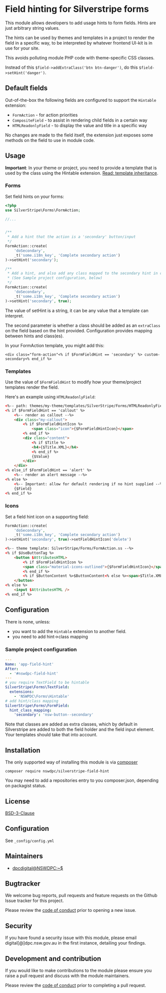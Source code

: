 # Field hinting for Silverstripe forms

This module allows developers to add usage hints to form fields. Hints are just arbitrary string values.

The hints can be used by themes and templates in a project to render the field in a specific way, to be interpreted by whatever frontend UI-kit is in use for your site.

This avoids polluting module PHP code with theme-specific CSS classes.

Instead of this `$field->addExtraClass('btn btn-danger')`, do this `$field->setHint('danger')`.

## Default fields

Out-of-the-box the following fields are configured to support the `Hintable` extension:

+ `FormAction` - for action priorities
+ `CompositeField` - to assist in rendering child fields in a certain way
+ `HTMLReadonlyField` - to display the value and title in a specific way

No changes are made to the field itself, the extension just exposes some methods on the field to use in module code.

## Usage

**Important**: In your theme or project, you need to provide a template that is used by the class using the Hintable extension. [Read: template inheritance](https://docs.silverstripe.org/en/4/developer_guides/templates/template_inheritance/).

### Forms

Set field hints on your forms:

```php
<?php
use SilverStripe\Forms\FormAction;

//...


/**
 * Add a hint that the action is a 'secondary' button/input
 */
FormAction::create(
    'doSecondary',
    _t('some.i18n_key', 'Complete secondary action')
)->setHint('secondary');

/**
 * Add a hint, and also add any class mapped to the secondary hint in config
 * (See Sample project configuration, below)
 */
FormAction::create(
    'doSecondary',
    _t('some.i18n_key', 'Complete secondary action')
)->setHint('secondary', true);
```

The value of setHint is a string, it can be any value that a template can interpret.

The second parameter is whether a class should be added as an `extraClass` on the field based on the hint provided. Configuration provides mapping between hints and class(es).

In your FormAction template, you might add this:
```
<div class="form-action"<% if $FormFieldHint == 'secondary' %> custom-secondary<% end_if %>
```

### Templates

Use the value of `$FormFieldHint` to modify how your theme/project templates render the field.

Here's an example using `HTMLReadonlyField`:
    
```html
<%-- path: themes/my-theme/templates/SilverStripe/Forms/HTMLReadonlyField_holder.ss --%>
<% if $FormFieldHint == 'callout' %>
    <%-- render as callout --%>
    <div class="my-callout">
        <% if $FormFieldHintIcon %>
            <span class="icon">{$FormFieldHintIcon}</span>
        <% end_if %>
        <div class="content">
            <% if $Title %>
            <h4>{$Title.XML}</h4>
            <% end_if %>
            {$Value}
        </div>
    </div>
<% else_if $FormFieldHint == 'alert' %>
    <%-- render an alert message --%>
<% else %>
    <%-- Important: allow for default rendering if no hint supplied --%>
    {$Field}
<% end_if %>
```

### Icons

Set a field hint icon on a supporting field:

```php
FormAction::create(
    'doSecondary',
    _t('some.i18n_key', 'Complete secondary action')
)->setHint('secondary', true)->setFieldHintIcon('delete')
```

```html
<%-- theme template: SilverStripe/Forms/FormAction.ss --%>
<% if $UseButtonTag %>
    <button $AttributesHTML>
        <% if $FormFieldHintIcon %>
        <span class="material-icons-outlined">{$FormFieldHintIcon}</span>
        <% end_if %>
        <% if $ButtonContent %>$ButtonContent<% else %><span>$Title.XML</span><% end_if %>
    </button>
<% else %>
	<input $AttributesHTML />
<% end_if %>
```

## Configuration

There is none, unless:

+ you want to add the `Hintable` extension to another field.
+ you need to add hint->class mapping

### Sample project configuration

```yaml
---
Name: 'app-field-hint'
After:
  - '#nswdpc-field-hint'
---
# you require TextField to be hintable
SilverStripe\Forms\TextField:
  extensions:
    - 'NSWPDC\Forms\Hintable'
# add hint/class mapping
SilverStripe\Forms\FormField:
  hint_class_mapping:
    'secondary': 'nsw-button--secondary'
```

Note that classes are added as extra classes, which by default in Silverstripe are added to both the field holder and the field input element. Your templates should take that into account.


## Installation

The only supported way of installing this module is via [composer](https://getcomposer.org/download/)

```
composer require nswdpc/silverstripe-field-hint
```

You may need to add a repositories entry to you composer.json, depending on packagist status.

## License

[BSD-3-Clause](./LICENSE.md)

## Configuration

See `_config/config.yml`

## Maintainers

+ [dpcdigital@NSWDPC:~$](https://dpc.nsw.gov.au)


## Bugtracker

We welcome bug reports, pull requests and feature requests on the Github Issue tracker for this project.

Please review the [code of conduct](./code-of-conduct.md) prior to opening a new issue.

## Security

If you have found a security issue with this module, please email digital[@]dpc.nsw.gov.au in the first instance, detailing your findings.

## Development and contribution

If you would like to make contributions to the module please ensure you raise a pull request and discuss with the module maintainers.

Please review the [code of conduct](./code-of-conduct.md) prior to completing a pull request.
